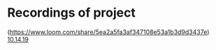 # Recordings of project

(https://www.loom.com/share/5ea2a5fa3af347108e53a1b3d9d3437e)
[10.14.19](https://www.loom.com/share/5ea2a5fa3af347108e53a1b3d9d3437e)

